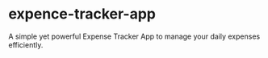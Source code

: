 # expence-tracker-app
A simple yet powerful Expense Tracker App to manage your daily expenses efficiently.
